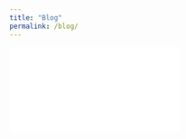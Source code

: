 ```yaml
---
title: "Blog"
permalink: /blog/
---
```


<embed src="../pdf_files/LaVidaDespuesDeLaFac.pdf" type="application/pdf" />